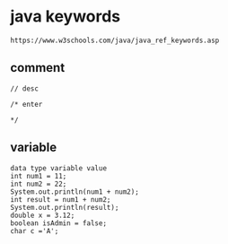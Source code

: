 # java keywords

```
https://www.w3schools.com/java/java_ref_keywords.asp
```

## comment
```
// desc

/* enter

*/
```

## variable
```
data type variable value
int num1 = 11;
int num2 = 22;
System.out.println(num1 + num2);
int result = num1 + num2;
System.out.println(result);
double x = 3.12;
boolean isAdmin = false;
char c ='A';
```

